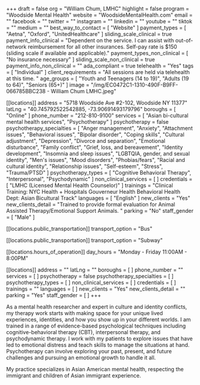 +++
draft = false
org = "William Chum, LMHC"
highlight = false
program = "Woodside Mental Health"
website = "WoodsideMentalHealth.com"
email = ""
facebook = ""
twitter = ""
instagram = ""
linkedin = ""
youtube = ""
tiktok = ""
medium = ""
best_way_to_contact = [ "Website" ]
payment_types = [ "Aetna", "Oxford", "UnitedHealthcare" ]
sliding_scale_clinical = true
payment_info_clinical = "Dependent on the service.  I can assist with out-of-network reimbursement for all other insurances. Self-pay rate is $150 (sliding scale if available and applicable)."
payment_types_non_clinical = [ "No insurance necessary" ]
sliding_scale_non_clinical = true
payment_info_non_clinical = ""
ada_compliant = true
telehealth = "Yes"
tags = [ "Individual" ]
client_requirements = "All sessions are held via telehealth at this time. "
age_groups = [
  "Youth and Teenagers (14 to 19)",
  "Adults (19 to 64)",
  "Seniors (65+)"
]
image = "/img/EC0472C1-1310-490F-B9FF-066785BBC238 - William Chum LMHC.jpeg"

[[locations]]
address = "5718 Woodside Ave #2-102, Woodside NY 11377"
latLng = "40.745792522542885, -73.90691493179796"
boroughs = [ "Online" ]
phone_number = "212-810-9100"
services = [ "Asian bi-cultural mental health services", "Psychotherapy" ]
psychotherapy = false
psychotherapy_specialties = [
  "Anger management",
  "Anxiety",
  "Attachment issues",
  "Behavioral issues",
  "Bipolar disorder",
  "Coping skills",
  "Cultural adjustment",
  "Depression",
  "Divorce and separation",
  "Emotional disturbance",
  "Family conflict",
  "Grief, loss, and bereavement",
  "Identity development",
  "Insomnia and sleep issues",
  "LGBTQIA, gender, and sexual identity",
  "Men's issues",
  "Mood disorders",
  "Phobias/fears",
  "Racial and cultural identity",
  "Relationship issues",
  "Self-esteem",
  "Stress",
  "Trauma/PTSD"
]
psychotherapy_types = [
  "Cognitive Behavioral Therapy",
  "Interpersonal",
  "Psychodynamic"
]
non_clinical_services = [ ]
credentials = [ "LMHC (Licensed Mental Health Counselor)" ]
trainings = "Clinical Training: NYC Health + Hospitals Gouverneur Health Behavioral Health Dept: Asian Bicultural Track"
languages = [ "English" ]
new_clients = "Yes"
new_clients_detail = "Trained to provide formal evaluation for Animal Assisted Therapy/Emotional Support Animals. "
parking = "No"
staff_gender = [ "Male" ]

  [[locations.public_transportation]]
  transport_option = "Bus"

  [[locations.public_transportation]]
  transport_option = "Subway"

  [[locations.hours_of_operation]]
  day_hours = "Monday - Friday 11:00AM - 8:00PM"

[[locations]]
address = ""
latLng = ""
boroughs = [ ]
phone_number = ""
services = [ ]
psychotherapy = false
psychotherapy_specialties = [ ]
psychotherapy_types = [ ]
non_clinical_services = [ ]
credentials = [ ]
trainings = ""
languages = [ ]
new_clients = "Yes"
new_clients_detail = ""
parking = "Yes"
staff_gender = [ ]
+++

As a mental health researcher and expert in culture and identity conflicts, my therapy work starts with making space for your unique lived experiences, identities, and how you show up in your different worlds. I am trained in a range of evidence-based psychological techniques including cognitive-behavioral therapy (CBT), interpersonal therapy, and psychodynamic therapy. I work with my patients to explore issues that have led to emotional distress and teach skills to manage the situations at hand. Psychotherapy can involve exploring your past, present, and future challenges and pursuing an emotional growth to handle it all.

My practice specializes in Asian American mental health, respecting the immigrant and children of Asian immigrant experience.
